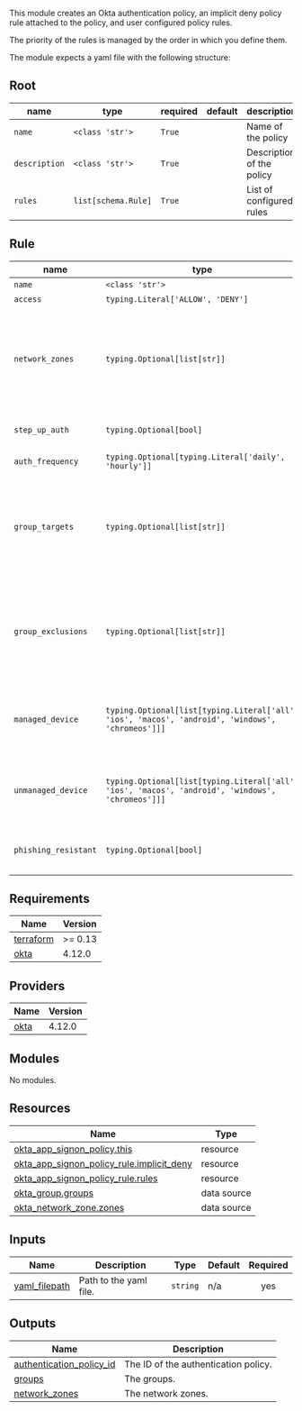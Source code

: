 This module creates an Okta authentication policy, an implicit deny policy rule attached to the policy, and user configured policy rules.

The priority of the rules is managed by the order in which you define them.

The module expects a yaml file with the following structure:
## Root
| name          | type                | required   | default   | description               |
|---------------|---------------------|------------|-----------|---------------------------|
| `name`        | `<class 'str'>`     | `True`     |           | Name of the policy        |
| `description` | `<class 'str'>`     | `True`     |           | Description of the policy |
| `rules`       | `list[schema.Rule]` | `True`     |           | List of configured rules  |
## Rule
| name                 | type                                                                                             | required   | default   | description                                                                                                                                |
|----------------------|--------------------------------------------------------------------------------------------------|------------|-----------|--------------------------------------------------------------------------------------------------------------------------------------------|
| `name`               | `<class 'str'>`                                                                                  | `True`     |           | Name of the rule                                                                                                                           |
| `access`             | `typing.Literal['ALLOW', 'DENY']`                                                                | `True`     |           | Access type.                                                                                                                               |
| `network_zones`      | `typing.Optional[list[str]]`                                                                     | `False`    | `None`    | List of network zone names.  These must exist.  Consider using `depends_on` in your module declaration on required network zones.          |
| `step_up_auth`       | `typing.Optional[bool]`                                                                          | `False`    | `None`    | Whether or not MFA is required each auth.                                                                                                  |
| `auth_frequency`     | `typing.Optional[typing.Literal['daily', 'hourly']]`                                             | `False`    | `None`    | Frequency of auth.                                                                                                                         |
| `group_targets`      | `typing.Optional[list[str]]`                                                                     | `False`    | `None`    | Group names to target for the policy rule.  These must exist.  Consider using `depends_on` in your module declaration on required groups.  |
| `group_exclusions`   | `typing.Optional[list[str]]`                                                                     | `False`    | `None`    | Group names to exclude for the policy rule.  These must exist.  Consider using `depends_on` in your module declaration on required groups. |
| `managed_device`     | `typing.Optional[list[typing.Literal['all', 'ios', 'macos', 'android', 'windows', 'chromeos']]]` | `False`    | `None`    | Managed devices to target for the policy rule.  Cannot be set with `unmanaged_device`.                                                     |
| `unmanaged_device`   | `typing.Optional[list[typing.Literal['all', 'ios', 'macos', 'android', 'windows', 'chromeos']]]` | `False`    | `None`    | Unmanaged devices to target for the policy rule.  Cannot be set with `managed_device`.                                                     |
| `phishing_resistant` | `typing.Optional[bool]`                                                                          | `False`    | `True`    | Whether or not the policy is phishing resistant.                                                                                           |
## Requirements

| Name | Version |
|------|---------|
| <a name="requirement_terraform"></a> [terraform](#requirement\_terraform) | >= 0.13 |
| <a name="requirement_okta"></a> [okta](#requirement\_okta) | 4.12.0 |

## Providers

| Name | Version |
|------|---------|
| <a name="provider_okta"></a> [okta](#provider\_okta) | 4.12.0 |

## Modules

No modules.

## Resources

| Name | Type |
|------|------|
| [okta_app_signon_policy.this](https://registry.terraform.io/providers/okta/okta/4.12.0/docs/resources/app_signon_policy) | resource |
| [okta_app_signon_policy_rule.implicit_deny](https://registry.terraform.io/providers/okta/okta/4.12.0/docs/resources/app_signon_policy_rule) | resource |
| [okta_app_signon_policy_rule.rules](https://registry.terraform.io/providers/okta/okta/4.12.0/docs/resources/app_signon_policy_rule) | resource |
| [okta_group.groups](https://registry.terraform.io/providers/okta/okta/4.12.0/docs/data-sources/group) | data source |
| [okta_network_zone.zones](https://registry.terraform.io/providers/okta/okta/4.12.0/docs/data-sources/network_zone) | data source |

## Inputs

| Name | Description | Type | Default | Required |
|------|-------------|------|---------|:--------:|
| <a name="input_yaml_filepath"></a> [yaml\_filepath](#input\_yaml\_filepath) | Path to the yaml file. | `string` | n/a | yes |

## Outputs

| Name | Description |
|------|-------------|
| <a name="output_authentication_policy_id"></a> [authentication\_policy\_id](#output\_authentication\_policy\_id) | The ID of the authentication policy. |
| <a name="output_groups"></a> [groups](#output\_groups) | The groups. |
| <a name="output_network_zones"></a> [network\_zones](#output\_network\_zones) | The network zones. |
